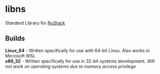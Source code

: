 # libns
Standard Library for [NuStack](https://github.com/dylanrenwick/nustack)

## Builds

**Linux_64** - Written specifically for use with 64-bit Linux. Also works in Microsoft WSL  
**x86_32** - Written specifically for use in 32-bit systems development. *Will not work on operating systems due to memory access privilege*
